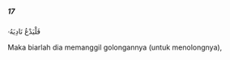 ##### 17

<span class="ayah">فَلْيَدْعُ نَادِيَهُۥ</span>

<span class="ayah_translation">Maka biarlah dia memanggil golongannya (untuk menolongnya),</span>
